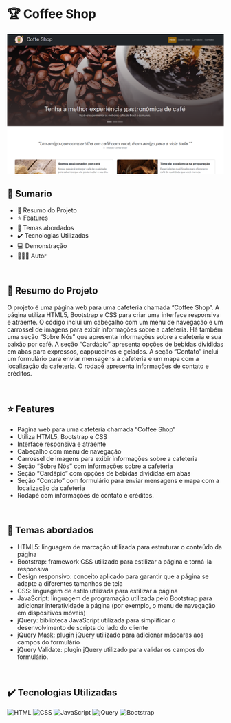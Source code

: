 # 🏆 Coffee Shop

<img src="./assets/img/screenshot-01.jpg" alt="Imagem do projeto">

<br>

## 📎 Sumario

- 📌 Resumo do Projeto
- ⭐ Features
- 📂 Temas abordados
- ✔️ Tecnologias Utilizadas
- 💻 Demonstração
- 🙋🏻‍♂️ Autor

<br>

## 📌 Resumo do Projeto
O projeto é uma página web para uma cafeteria chamada “Coffee Shop”. A página utiliza HTML5, Bootstrap e CSS para criar uma interface responsiva e atraente. O código inclui um cabeçalho com um menu de navegação e um carrossel de imagens para exibir informações sobre a cafeteria. Há também uma seção “Sobre Nós” que apresenta informações sobre a cafeteria e sua paixão por café. A seção “Cardápio” apresenta opções de bebidas divididas em abas para expressos, cappuccinos e gelados. A seção “Contato” inclui um formulário para enviar mensagens à cafeteria e um mapa com a localização da cafeteria. O rodapé apresenta informações de contato e créditos.

<br>

## ⭐ Features
- Página web para uma cafeteria chamada “Coffee Shop”
- Utiliza HTML5, Bootstrap e CSS
- Interface responsiva e atraente
- Cabeçalho com menu de navegação
- Carrossel de imagens para exibir informações sobre a cafeteria
- Seção “Sobre Nós” com informações sobre a cafeteria
- Seção “Cardápio” com opções de bebidas divididas em abas
- Seção “Contato” com formulário para enviar mensagens e mapa com a localização da cafeteria
- Rodapé com informações de contato e créditos.

<br>

## 📂 Temas abordados
- HTML5: linguagem de marcação utilizada para estruturar o conteúdo da página
- Bootstrap: framework CSS utilizado para estilizar a página e torná-la responsiva
- Design responsivo: conceito aplicado para garantir que a página se adapte a diferentes tamanhos de tela
- CSS: linguagem de estilo utilizada para estilizar a página
- JavaScript: linguagem de programação utilizada pelo Bootstrap para adicionar interatividade à página (por exemplo, o menu de navegação em dispositivos móveis)
- jQuery: biblioteca JavaScript utilizada para simplificar o desenvolvimento de scripts do lado do cliente
- jQuery Mask: plugin jQuery utilizado para adicionar máscaras aos campos do formulário
- jQuery Validate: plugin jQuery utilizado para validar os campos do formulário.

<br>

## ✔️ Tecnologias Utilizadas
![HTML](https://img.shields.io/badge/HTML5-E34F26?style=for-the-badge&logo=html5&logoColor=white)
![CSS](https://img.shields.io/badge/CSS3-1572B6?style=for-the-badge&logo=css3&logoColor=white)
![JavaScript](https://img.shields.io/badge/JavaScript-323330?style=for-the-badge&logo=javascript&logoColor=F7DF1E)
![jQuery](https://img.shields.io/badge/jQuery-0769AD?style=for-the-badge&logo=jquery&logoColor=white)
![Bootstrap](https://img.shields.io/badge/Bootstrap-563D7C?style=for-the-badge&logo=bootstrap&logoColor=white)

<br>



<br>
